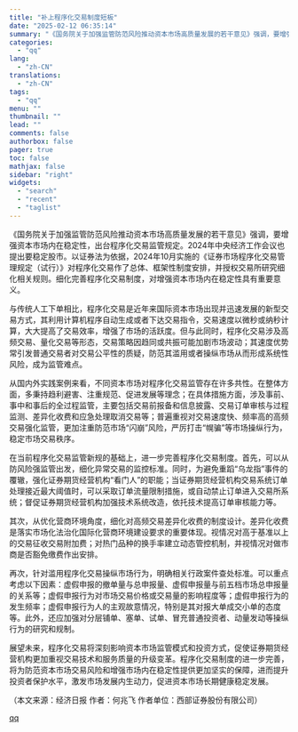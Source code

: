 ```yaml
---
title: "补上程序化交易制度短板"
date: "2025-02-12 06:35:14"
summary: "《国务院关于加强监管防范风险推动资本市场高质量发展的若干意见》强调，要增强资本市场内在稳定性，出..."
categories:
  - "qq"
lang:
  - "zh-CN"
translations:
  - "zh-CN"
tags:
  - "qq"
menu: ""
thumbnail: ""
lead: ""
comments: false
authorbox: false
pager: true
toc: false
mathjax: false
sidebar: "right"
widgets:
  - "search"
  - "recent"
  - "taglist"
---
```


《国务院关于加强监管防范风险推动资本市场高质量发展的若干意见》强调，要增强资本市场内在稳定性，出台程序化交易监管规定。2024年中央经济工作会议也提出要稳定股市。以证券法为依据，2024年10月实施的《证券市场程序化交易管理规定（试行）》对程序化交易作了总体、框架性制度安排，并授权交易所研究细化相关规则。细化完善程序化交易制度，对增强资本市场内在稳定性具有重要意义。

与传统人工下单相比，程序化交易是近年来国际资本市场出现并迅速发展的新型交易方式，其利用计算机程序自动生成或者下达交易指令，交易速度以微秒或纳秒计算，大大提高了交易效率，增强了市场的活跃度。但与此同时，程序化交易涉及高频交易、量化交易等形态，交易策略因趋同或共振可能加剧市场波动；其速度优势常引发普通交易者对交易公平性的质疑，防范其滥用或者操纵市场从而形成系统性风险，成为监管难点。

从国内外实践案例来看，不同资本市场对程序化交易监管存在许多共性。在整体方面，多秉持趋利避害、注重规范、促进发展等理念；在具体措施方面，涉及事前、事中和事后的全过程监管，主要包括交易前报备和信息披露、交易订单审核与过程监测、差异化收费和应急处理取消交易等；普遍重视对交易速度快、频率高的高频交易强化监管，更加注重防范市场“闪崩”风险，严厉打击“幌骗”等市场操纵行为，稳定市场交易秩序。

在当前程序化交易监管新规的基础上，进一步完善程序化交易制度。首先，可以从防风险强监管出发，细化异常交易的监控标准。同时，为避免重蹈“乌龙指”事件的覆辙，强化证券期货经营机构“看门人”的职能；当证券期货经营机构交易系统订单处理接近最大阈值时，可以采取订单流量限制措施，或自动禁止订单进入交易所系统；督促证券期货经营机构加强技术系统改造，依托技术提高订单审核能力等。

其次，从优化营商环境角度，细化对高频交易差异化收费的制度设计。差异化收费是落实市场化法治化国际化营商环境建设要求的重要体现。视情况对高于基准以上的交易征收交易附加费；对热门品种的换手率建立动态管控机制，并视情况对做市商是否豁免缴费作出安排。

再次，针对滥用程序化交易操纵市场行为，明确相关行政案件查处标准。可以重点考虑以下因素：虚假申报的撤单量与总申报量、虚假申报量与前五档市场总申报量的关系等；虚假申报行为对市场交易价格或交易量的影响程度等；虚假申报行为的发生频率；虚假申报行为人的主观故意情况，特别是其对报大单成交小单的态度等。此外，还应加强对分层铺单、塞单、试单、冒充普通投资者、动量发动等操纵行为的研究和规制。

展望未来，程序化交易将深刻影响资本市场监管模式和投资方式，促使证券期货经营机构更加重视交易技术和服务质量的升级变革。程序化交易制度的进一步完善，将为防范资本市场交易风险和增强市场内在稳定性提供更加坚实的保障，进而提升投资者保护水平，激发市场发展内生动力，促进资本市场长期健康稳定发展。

（本文来源：经济日报 作者：何兆飞 作者单位：西部证券股份有限公司）

[qq](https://new.qq.com/rain/a/20250212A0171V00)
